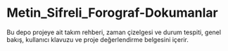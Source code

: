# Metin_Sifreli_Forograf-Dokumanlar
Bu depo projeye ait takım rehberi, zaman çizelgesi ve durum tespiti, genel bakış, kullanıcı klavuzu ve proje değerlendirme belgesini içerir.

